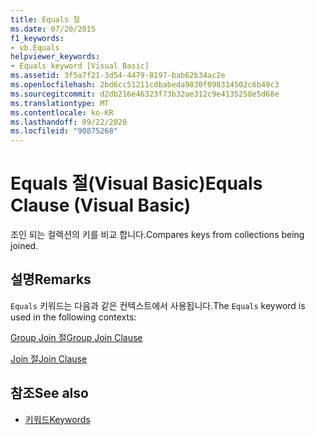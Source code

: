 ```yaml
---
title: Equals 절
ms.date: 07/20/2015
f1_keywords:
- vb.Equals
helpviewer_keywords:
- Equals keyword [Visual Basic]
ms.assetid: 3f5a7f21-3d54-4479-8197-bab62b34ac2e
ms.openlocfilehash: 2bd6cc51211cdbabeda9830f098314502c6b49c3
ms.sourcegitcommit: d2db216e46323f73b32ae312c9e4135258e5d68e
ms.translationtype: MT
ms.contentlocale: ko-KR
ms.lasthandoff: 09/22/2020
ms.locfileid: "90875268"
---
```

# <a name="equals-clause-visual-basic"></a><span data-ttu-id="2f0d5-102">Equals 절(Visual Basic)</span><span class="sxs-lookup"><span data-stu-id="2f0d5-102">Equals Clause (Visual Basic)</span></span>

<span data-ttu-id="2f0d5-103">조인 되는 컬렉션의 키를 비교 합니다.</span><span class="sxs-lookup"><span data-stu-id="2f0d5-103">Compares keys from collections being joined.</span></span>  
  
## <a name="remarks"></a><span data-ttu-id="2f0d5-104">설명</span><span class="sxs-lookup"><span data-stu-id="2f0d5-104">Remarks</span></span>  

 <span data-ttu-id="2f0d5-105">`Equals` 키워드는 다음과 같은 컨텍스트에서 사용됩니다.</span><span class="sxs-lookup"><span data-stu-id="2f0d5-105">The `Equals` keyword is used in the following contexts:</span></span>  
  
 [<span data-ttu-id="2f0d5-106">Group Join 절</span><span class="sxs-lookup"><span data-stu-id="2f0d5-106">Group Join Clause</span></span>](group-join-clause.md)  
  
 [<span data-ttu-id="2f0d5-107">Join 절</span><span class="sxs-lookup"><span data-stu-id="2f0d5-107">Join Clause</span></span>](join-clause.md)  
  
## <a name="see-also"></a><span data-ttu-id="2f0d5-108">참조</span><span class="sxs-lookup"><span data-stu-id="2f0d5-108">See also</span></span>

- [<span data-ttu-id="2f0d5-109">키워드</span><span class="sxs-lookup"><span data-stu-id="2f0d5-109">Keywords</span></span>](../keywords/index.md)
